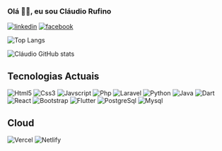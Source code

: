### Olá 🙋‍♂️, eu sou Cláudio Rufino

[![linkedin](https://img.shields.io/badge/LinkedIn-0077B5?style=for-the-badge&logo=linkedin&logoColor=white)](www.linkedin.com/in/claudio-rufino-milonga)
[![facebook](https://img.shields.io/badge/Facebook-1877F2?style=for-the-badge&logo=facebook&logoColor=white)](https://web.facebook.com/profile.php?id=100009091174303)

![Top Langs](https://github-readme-stats.vercel.app/api/top-langs/?username=ClaudioRufino)

![Cláudio GitHub stats](https://github-readme-stats.vercel.app/api?username=ClaudioRufino&show_icons=true&theme=radical)

## Tecnologias Actuais
<div style="display:inline-block;">
    <img alt="Html5" src="https://img.shields.io/badge/HTML5-E34F26?style=for-the-badge&logo=html5&logoColor=white">
</div>
<div style="display:inline-block;">
    <img alt="Css3" src="https://img.shields.io/badge/CSS3-1572B6?style=for-the-badge&logo=css3&logoColor=white">
</div>
<div style="display:inline-block;">
    <img alt="Javscript" src="https://img.shields.io/badge/JavaScript-323330?style=for-the-badge&logo=javascript&logoColor=F7DF1E">
</div>
<div style="display:inline-block;">
    <img alt="Php" src="https://img.shields.io/badge/PHP-777BB4?style=for-the-badge&logo=php&logoColor=white">
</div>

<div style="display:inline-block;">
    <img alt="Laravel" src="https://img.shields.io/badge/Laravel-FF2D20?style=for-the-badge&logo=laravel&logoColor=whit">
</div>
<div style="display:inline-block;">
    <img alt="Python" src="https://img.shields.io/badge/Python-14354C?style=for-the-badge&logo=python&logoColor=whitefor-the-badge&logo=laravel&logoColor=whit">
</div>
<div style="display:inline-block;">
    <img alt="Java" src="https://img.shields.io/badge/Java-ED8B00?style=for-the-badge&logo=openjdk&logoColor=white">
</div>
<div style="display:inline-block;">
    <img alt="Dart" src="https://img.shields.io/badge/Dart-0175C2?style=for-the-badge&logo=dart&logoColor=white">
</div>

<div style="display:inline-block;">
    <img alt="React" src="https://img.shields.io/badge/React-20232A?style=for-the-badge&logo=react&logoColor=61DAFB">
</div>
<div style="display:inline-block;">
    <img alt="Bootstrap" src="https://img.shields.io/badge/Bootstrap-563D7C?style=for-the-badge&logo=bootstrap&logoColor=white">
</div>
<div style="display:inline-block;">
    <img alt="Flutter" src="https://img.shields.io/badge/Flutter-02569B?style=for-the-badge&logo=flutter&logoColor=white">
</div>
<div style="display:inline-block;">
    <img alt="PostgreSql" src="https://img.shields.io/badge/PostgreSQL-316192?style=for-the-badge&logo=postgresql&logoColor=white">
</div>

<div style="display:inline-block;">
    <img alt="Mysql" src="https://img.shields.io/badge/MySQL-005C84?style=for-the-badge&logo=mysql&logoColor=white">
</div>


## Cloud

<div style="display:inline-block;">
    <img alt="Vercel" src="https://img.shields.io/badge/Vercel-000000?style=for-the-badge&logo=vercel&logoColor=white">
</div>
<div style="display:inline-block;">
    <img alt="Netlify" src="https://img.shields.io/badge/Netlify-00C7B7?style=for-the-badge&logo=netlify&logoColor=white">
</div>

<br>

